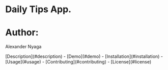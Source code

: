 <h1>Daily Tips App.</h1>
<h1>Author:</h1>
<p>Alexander Nyaga</p>
[Description](#description)
- [Demo](#demo)
- [Installation](#installation)
- [Usage](#usage)
- [Contributing](#contributing)
- [License](#license)